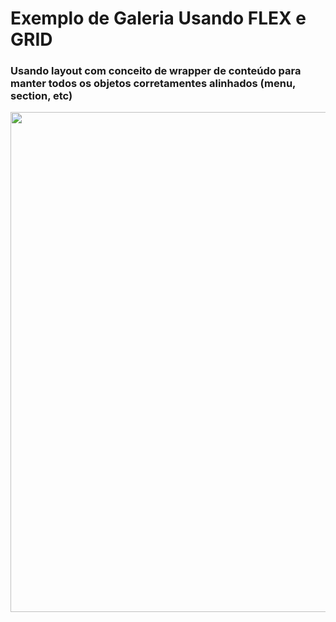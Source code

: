 # Exemplo de Galeria Usando FLEX e GRID

### Usando layout com conceito de wrapper de conteúdo para manter todos os objetos corretamentes alinhados (menu, section, etc)

<img src="grid.gif" width="800">